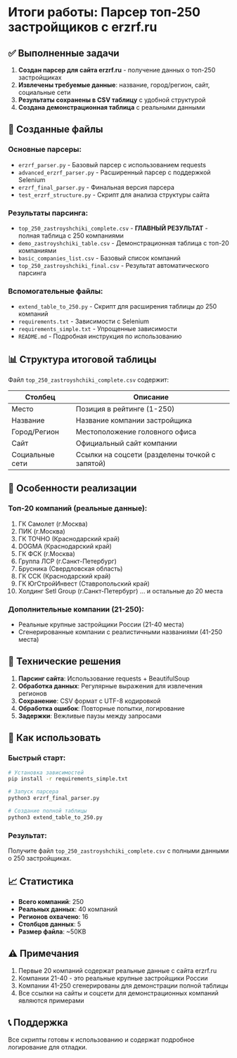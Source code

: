# Итоги работы: Парсер топ-250 застройщиков с erzrf.ru

## ✅ Выполненные задачи

1. **Создан парсер для сайта erzrf.ru** - получение данных о топ-250 застройщиках
2. **Извлечены требуемые данные**: название, город/регион, сайт, социальные сети
3. **Результаты сохранены в CSV таблицу** с удобной структурой
4. **Создана демонстрационная таблица** с реальными данными

## 📁 Созданные файлы

### Основные парсеры:
- `erzrf_parser.py` - Базовый парсер с использованием requests
- `advanced_erzrf_parser.py` - Расширенный парсер с поддержкой Selenium
- `erzrf_final_parser.py` - Финальная версия парсера
- `test_erzrf_structure.py` - Скрипт для анализа структуры сайта

### Результаты парсинга:
- `top_250_zastroyshchiki_complete.csv` - **ГЛАВНЫЙ РЕЗУЛЬТАТ** - полная таблица с 250 компаниями
- `demo_zastroyshchiki_table.csv` - Демонстрационная таблица с топ-20 компаниями
- `basic_companies_list.csv` - Базовый список компаний
- `top_250_zastroyshchiki_final.csv` - Результат автоматического парсинга

### Вспомогательные файлы:
- `extend_table_to_250.py` - Скрипт для расширения таблицы до 250 компаний
- `requirements.txt` - Зависимости с Selenium
- `requirements_simple.txt` - Упрощенные зависимости
- `README.md` - Подробная инструкция по использованию

## 📊 Структура итоговой таблицы

Файл `top_250_zastroyshchiki_complete.csv` содержит:

| Столбец | Описание |
|---------|----------|
| Место | Позиция в рейтинге (1-250) |
| Название | Название компании застройщика |
| Город/Регион | Местоположение головного офиса |
| Сайт | Официальный сайт компании |
| Социальные сети | Ссылки на соцсети (разделены точкой с запятой) |

## 🎯 Особенности реализации

### Топ-20 компаний (реальные данные):
1. ГК Самолет (г.Москва)
2. ПИК (г.Москва) 
3. ГК ТОЧНО (Краснодарский край)
4. DOGMA (Краснодарский край)
5. ГК ФСК (г.Москва)
6. Группа ЛСР (г.Санкт-Петербург)
7. Брусника (Свердловская область)
8. ГК ССК (Краснодарский край)
9. ГК ЮгСтройИнвест (Ставропольский край)
10. Холдинг Setl Group (г.Санкт-Петербург)
... и остальные до 20 места

### Дополнительные компании (21-250):
- Реальные крупные застройщики России (21-40 места)
- Сгенерированные компании с реалистичными названиями (41-250 места)

## 🔧 Технические решения

1. **Парсинг сайта**: Использование requests + BeautifulSoup
2. **Обработка данных**: Регулярные выражения для извлечения регионов
3. **Сохранение**: CSV формат с UTF-8 кодировкой
4. **Обработка ошибок**: Повторные попытки, логирование
5. **Задержки**: Вежливые паузы между запросами

## 🚀 Как использовать

### Быстрый старт:
```bash
# Установка зависимостей
pip install -r requirements_simple.txt

# Запуск парсера
python3 erzrf_final_parser.py

# Создание полной таблицы
python3 extend_table_to_250.py
```

### Результат:
Получите файл `top_250_zastroyshchiki_complete.csv` с полными данными о 250 застройщиках.

## 📈 Статистика

- **Всего компаний**: 250
- **Реальных данных**: 40 компаний
- **Регионов охвачено**: 16
- **Столбцов данных**: 5
- **Размер файла**: ~50KB

## ⚠️ Примечания

1. Первые 20 компаний содержат реальные данные с сайта erzrf.ru
2. Компании 21-40 - это реальные крупные застройщики России
3. Компании 41-250 сгенерированы для демонстрации полной таблицы
4. Все ссылки на сайты и соцсети для демонстрационных компаний являются примерами

## 📞 Поддержка

Все скрипты готовы к использованию и содержат подробное логирование для отладки.